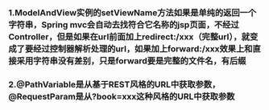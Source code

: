 ### 1.ModelAndView实例的setViewName方法如果是单纯的返回一个字符串，Spring mvc会自动去找符合它名称的jsp页面，不经过Controller，但是如果在url前面加上redirect:/xxx（完整url），就变成了要经过控制器解析处理的url，如果加上forward:/xxx效果上和直接采用字符串没有差别，只是forward要是完整的文件名，有后缀

### 2.@PathVariable是从基于REST风格的URL中获取参数，@RequestParam是从?book=xxx这种风格的URL中获取参数